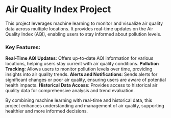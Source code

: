 # Air Quality Index Project

This project leverages machine learning to monitor and visualize air quality data across multiple locations. It provides real-time updates on the Air Quality Index (AQI), enabling users to stay informed about pollution levels. 

### Key Features:
 **Real-Time AQI Updates**: Offers up-to-date AQI information for various locations, helping users stay current with air quality conditions.
 **Pollution Tracking**: Allows users to monitor pollution levels over time, providing insights into air quality trends.
 **Alerts and Notifications**: Sends alerts for significant changes or poor air quality, ensuring users are aware of potential health impacts.
 **Historical Data Access**: Provides access to historical air quality data for comprehensive analysis and trend evaluation.

By combining machine learning with real-time and historical data, this project enhances understanding and management of air quality, supporting healthier and more informed decisions.
